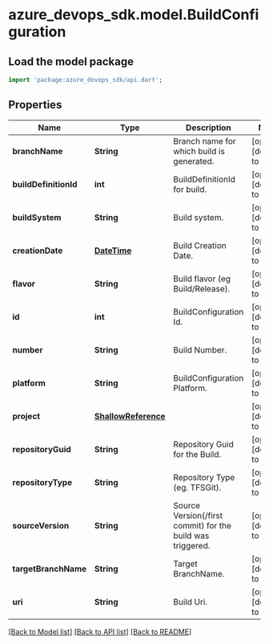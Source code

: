 # azure_devops_sdk.model.BuildConfiguration

## Load the model package
```dart
import 'package:azure_devops_sdk/api.dart';
```

## Properties
Name | Type | Description | Notes
------------ | ------------- | ------------- | -------------
**branchName** | **String** | Branch name for which build is generated. | [optional] [default to null]
**buildDefinitionId** | **int** | BuildDefinitionId for build. | [optional] [default to null]
**buildSystem** | **String** | Build system. | [optional] [default to null]
**creationDate** | [**DateTime**](DateTime.md) | Build Creation Date. | [optional] [default to null]
**flavor** | **String** | Build flavor (eg Build/Release). | [optional] [default to null]
**id** | **int** | BuildConfiguration Id. | [optional] [default to null]
**number** | **String** | Build Number. | [optional] [default to null]
**platform** | **String** | BuildConfiguration Platform. | [optional] [default to null]
**project** | [**ShallowReference**](ShallowReference.md) |  | [optional] [default to null]
**repositoryGuid** | **String** | Repository Guid for the Build. | [optional] [default to null]
**repositoryType** | **String** | Repository Type (eg. TFSGit). | [optional] [default to null]
**sourceVersion** | **String** | Source Version(/first commit) for the build was triggered. | [optional] [default to null]
**targetBranchName** | **String** | Target BranchName. | [optional] [default to null]
**uri** | **String** | Build Uri. | [optional] [default to null]

[[Back to Model list]](../README.md#documentation-for-models) [[Back to API list]](../README.md#documentation-for-api-endpoints) [[Back to README]](../README.md)


